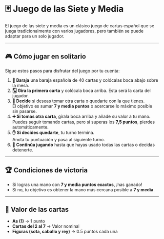 # 🃏 Juego de las Siete y Media

El juego de las siete y media es un clásico juego de cartas español que se juega tradicionalmente con varios jugadores, pero también se puede adaptar para un solo jugador.

---

## 🎮 Cómo jugar en solitario

Sigue estos pasos para disfrutar del juego por tu cuenta:

1. **🔀 Baraja** una baraja española de 40 cartas y colócalas boca abajo sobre la mesa.
2. **🃎 Gira la primera carta** y colócala boca arriba. Esta será la carta del jugador.
3. **🤔 Decide** si deseas tomar otra carta o quedarte con la que tienes.  
   El objetivo es sumar **7 y media puntos** o acercarse lo máximo posible sin pasarse.
4. **➕ Si tomas otra carta**, gírala boca arriba y añade su valor a tu mano.  
   Puedes seguir tomando cartas, pero si superas los **7,5 puntos**, pierdes automáticamente.
5. **✋ Si decides quedarte**, tu turno termina.  
   Anota tu puntuación y pasa al siguiente turno.
6. **🔁 Continúa jugando** hasta que hayas usado todas las cartas o decidas detenerte.

---

## 🏆 Condiciones de victoria

- Si logras una mano con **7 y media puntos exactos**, ¡has ganado!
- Si no, tu objetivo es obtener la mano más cercana posible a **7 y media**.

---

## 🧠 Valor de las cartas

- **As (1)** → 1 punto  
- **Cartas del 2 al 7** → Valor nominal  
- **Figuras (sota, caballo y rey)** → 0.5 puntos cada una


